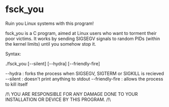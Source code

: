 # fsck_you
Ruin you Linux systems with this program!

fsck_you is a C program, aimed at Linux users who want to torment their poor victims.
It works by sending SIGSEGV signals to random PIDs (within the kernel limits) until you
somehow stop it.

Syntax:

./fsck_you [--silent] [--hydra] [--friendly-fire]

--hydra : forks the process when SIGSEGV, SIGTERM or SIGKILL is recieved
--silent : doesn't print anything to stdout
--friendly-fire : allows the process to kill itself

/!\ YOU ARE RESPONSIBLE FOR ANY DAMAGE DONE TO YOUR INSTALLATION OR DEVICE BY THIS PROGRAM. /!\

